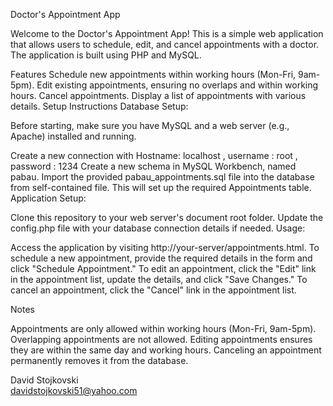 Doctor's Appointment App

Welcome to the Doctor's Appointment App! This is a simple web application that allows users to schedule, edit, and cancel appointments with a doctor. The application is built using PHP and MySQL.

Features
Schedule new appointments within working hours (Mon-Fri, 9am-5pm).
Edit existing appointments, ensuring no overlaps and within working hours.
Cancel appointments.
Display a list of appointments with various details.
Setup Instructions
Database Setup:

Before starting, make sure you have MySQL and a web server (e.g., Apache) installed and running.

Create a new connection with Hostname: localhost , username : root , password : 1234
Create a new schema in MySQL Workbench, named pabau.
Import the provided pabau_appointments.sql file into the database from self-contained file. This will set up the required Appointments table.
Application Setup:

Clone this repository to your web server's document root folder.
Update the config.php file with your database connection details if needed.
Usage:

Access the application by visiting http://your-server/appointments.html.
To schedule a new appointment, provide the required details in the form and click "Schedule Appointment."
To edit an appointment, click the "Edit" link in the appointment list, update the details, and click "Save Changes."
To cancel an appointment, click the "Cancel" link in the appointment list.


Notes

Appointments are only allowed within working hours (Mon-Fri, 9am-5pm).
Overlapping appointments are not allowed.
Editing appointments ensures they are within the same day and working hours.
Canceling an appointment permanently removes it from the database.

David Stojkovski  
davidstojkovski51@yahoo.com
